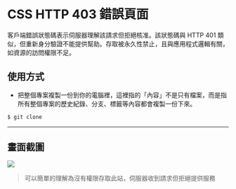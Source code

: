 # CSS HTTP 403 錯誤頁面

客戶端錯誤狀態碼表示伺服器理解該請求但拒絕核准。該狀態碼與 HTTP 401 類似，但重新身分驗證不能提供幫助。存取被永久性禁止，且與應用程式邏輯有關，如資源的訪問權限不足。

## 使用方式
- 把整個專案複製一份到你的電腦裡，這裡指的「內容」不是只有檔案，而是指所有整個專案的歷史紀錄、分支、標籤等內容都會複製一份下來。
```sh
$ git clone
```

----

## 畫面截圖
![](https://i.imgur.com/TWOc9HD.png)
> 可以簡單的理解為沒有權限存取此站，伺服器收到請求但拒絕提供服務

